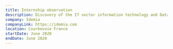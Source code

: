 ```yaml
---
title: Internship observation
description: Discovery of the IT sector information technology and Datacenter. Discovery of different professions of the company.
company: Idemia
companyLink: https://idemia.com
location: Courbevoie France
startDate: June 2020
endDate: June 2020
---
```

